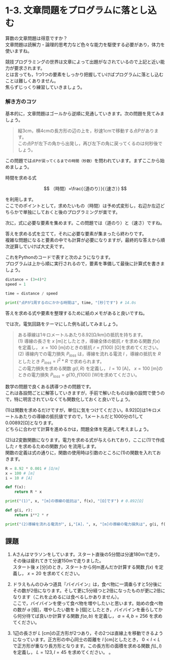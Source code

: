 # 1-3. 文章問題をプログラムに落とし込む
算数の文章問題は得意ですか？  
文章問題は読解力・論理的思考力など色々な能力を駆使する必要があり，体力を使いますね。  

競技プログラミングの世界は文章によって出題がなされているので上記と近い能力が要求されます。  
とは言っても，1つ1つの要素をしっかり把握していけばプログラムに落とし込むことは難しくありません。  
焦らずじっくり練習していきましょう。  

### 解き方のコツ

基本的に，文章問題はゴールから逆順に見通していきます。次の問題を見てみましょう。  


>縦3cm，横4cmの長方形の辺の上を，秒速1cmで移動する点Pがあります。  
この点Pが左下の角から出発し，再び左下の角に戻ってくるのは何秒後でしょう。  


この問題では`点Pが戻ってくるまでの時間（秒数）`を問われています。まずここから始めましょう。  

時間を求める式

$$
（時間）=\frac{（道のり）}{（速さ）}
$$

を利用します。  
ここでのポイントとして，求めたいもの（時間）は予め式変形し，右辺か左辺どちらかで単独にしておくと後のプログラミングが楽です。  

次に，式に必要な要素を集めます。この問題では（道のり）と（速さ）ですね。  

答えを求める式を立てて，それに必要な要素が集まったら終わりです。  
複雑な問題になると要素の中でも計算が必要になりますが，最終的な答えから順次逆算していけば大丈夫です。  


これをPythonのコードで表すと次のようになります。  
プログラムは上から順に実行されるので，要素を準備して最後に計算式を書きましょう。  

```Python
distance = (3+4)*2
speed = 1

time = distance / speed

print("点Pが1周するのにかかる時間は", time, "[秒]です") # 14.0s
```

答えを求める式や要素を整理するために紙のメモがあると良いですね。  

では次，電気回路をテーマにした例も試してみましょう。  


>ある導線は1キロメートルあたり8.92[Ω/km]の抵抗を持ちます。  
(1)
導線の長さを $x$ [m]としたとき，導線全体の抵抗 $r$ を求める関数 $f(x)$ を定義し， $x=100$ [m]のときの抵抗 $r=f(100)$ [Ω]を求めてください。  
(2)
導線内での電力損失 $P_{loss}$ は，導線を流れる電流 $I$ ，導線の抵抗を $R$ としたとき $P_{loss}=I^2*R$ で求められます。  
この電力損失を求める関数 $g(I, R)$ を定義し， $I=10$ [A]， $x=100$ [m]のときの電力損失 $P_{loss}=g(10, f(100))$ [W]を求めてください。  

数学の問題で良くある誘導つきの問題です。  
これは各設問ごとに解答していきますが，手前で解いたものは後の設問で使うので，特に明言されていなくても関数化しておくと良いでしょう。  


(1)は関数を求めるだけですが，単位に気をつけてください。8.92[Ω]は1キロメートルあたりの導線の抵抗値ですので，1メートルだと1000分の1して0.00892[Ω]となります。  
どちらに合わせて計算を進めるかは，問題全体を見通して考えましょう。  

(2)は2変数関数になります。電力を求める式が与えられており，ここに(1)で作成した $r$ を求めるための関数 $f(x)$ を流用します。  
関数の定義は式の通りに，関数の使用時は引数のところに(1)の関数を入れておきます。  

```Python
R = 8.92 * 0.001 # [Ω/m]
x = 100 # [m]
i = 10 # [A]

def f(x):
    return R * x

print("(1)", x, "[m]の導線の抵抗は", f(x), "[Ω]です") # 0.892[Ω]

def g(i, r):
    return i**2 * r

print("(2)導線を流れる電流が", i,"[A]，", x, "[m]の導線の電力損失は", g(i, f(x)), "[W]です") # 89.2[W]
```


## 課題
1. Aさんはマラソンをしています。スタート直後の5分間は分速180mで走り，その後は疲れてきて分速150mで走りました。  
スタート後 $x$ [分]のとき，スタートから何m進んだか計算する関数 $f(x)$ を定義し， $x=20$ を求めてください。

1. ドラえもんのひみつ道具『バイバイン』は，食べ物に一滴垂らすと5分後にその数が2倍になります。そして更に5分経つと2倍になったものが更に2倍になります（これを止めるには食べるしかありません）。  
ここで，バイバインを使って食べ物を増やしたいと思います。始めの食べ物の数が $a$ [個]，増やしたい数を $b$ [個]としたとき，バイバインを垂らしてから何分待てば良いか計算する関数 $f(a,b)$ を定義し， $a=4, b = 256$ を求めてください。  

1. 1辺の長さが $L$ [cm]の正方形が2つあり，その2つは直線上を移動できるようになっています。正方形の中心同士の距離を $l$ [cm]としたとき， $0 < l < L$ で正方形が重なり長方形となります。この長方形の面積を求める関数 $f(L, l)$ を定義し， $L=123, l = 45$ を求めてください。  。
